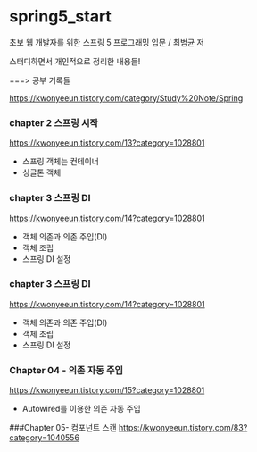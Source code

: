 # spring5_start

초보 웹 개발자를 위한 스프링 5 프로그래밍 입문 / 최범균 저

스터디하면서 개인적으로 정리한 내용들!

===> 공부 기록들 

https://kwonyeeun.tistory.com/category/Study%20Note/Spring


### chapter 2 스프링 시작

https://kwonyeeun.tistory.com/13?category=1028801

 - 스프링 객체는 컨테이너
 - 싱글톤 객체

 

### chapter 3 스프링 DI

https://kwonyeeun.tistory.com/14?category=1028801

 - 객체 의존과 의존 주입(DI)
 - 객체 조립
 - 스프링 DI 설정
 
 
 ### chapter 3 스프링 DI

https://kwonyeeun.tistory.com/14?category=1028801

 - 객체 의존과 의존 주입(DI)
 - 객체 조립
 - 스프링 DI 설정
 
 
 ### Chapter 04 - 의존 자동 주입

https://kwonyeeun.tistory.com/15?category=1028801

- Autowired를 이용한 의존 자동 주입
 
 
 ###Chapter 05- 컴포넌트 스캔
 https://kwonyeeun.tistory.com/83?category=1040556
 
 
